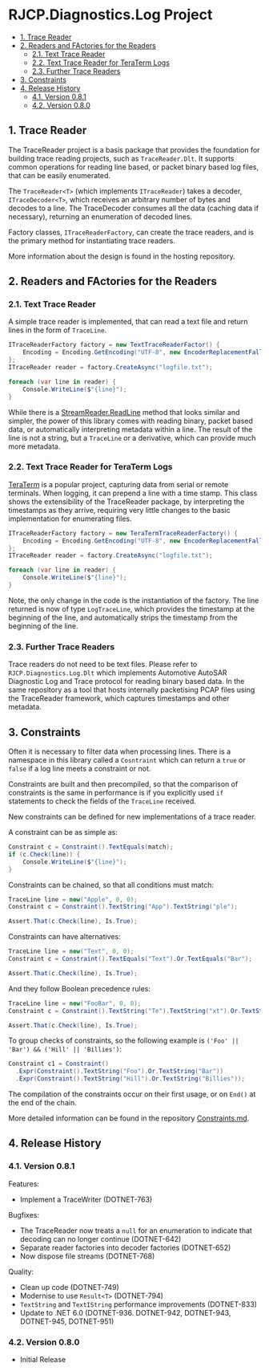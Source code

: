 # RJCP.Diagnostics.Log Project <!-- omit in toc -->

- [1. Trace Reader](#1-trace-reader)
- [2. Readers and FActories for the Readers](#2-readers-and-factories-for-the-readers)
  - [2.1. Text Trace Reader](#21-text-trace-reader)
  - [2.2. Text Trace Reader for TeraTerm Logs](#22-text-trace-reader-for-teraterm-logs)
  - [2.3. Further Trace Readers](#23-further-trace-readers)
- [3. Constraints](#3-constraints)
- [4. Release History](#4-release-history)
  - [4.1. Version 0.8.1](#41-version-081)
  - [4.2. Version 0.8.0](#42-version-080)

## 1. Trace Reader

The TraceReader project is a basis package that provides the foundation for
building trace reading projects, such as `TraceReader.Dlt`. It supports common
operations for reading line based, or packet binary based log files, that can be
easily enumerated.

The `TraceReader<T>` (which implements `ITraceReader`) takes a decoder,
`ITraceDecoder<T>`, which receives an arbitrary number of bytes and decodes to a
line. The TraceDecoder consumes all the data (caching data if necessary),
returning an enumeration of decoded lines.

Factory classes, `ITraceReaderFactory`, can create the trace readers, and is the
primary method for instantiating trace readers.

More information about the design is found in the hosting repository.

## 2. Readers and FActories for the Readers

### 2.1. Text Trace Reader

A simple trace reader is implemented, that can read a text file and return lines
in the form of `TraceLine`.

```csharp
ITraceReaderFactory factory = new TextTraceReaderFactor() {
    Encoding = Encoding.GetEncoding("UTF-8", new EncoderReplacementFallback("."), new DecoderReplacementFallback("."))
};
ITraceReader reader = factory.CreateAsync("logfile.txt");

foreach (var line in reader) {
    Console.WriteLine($"{line}");
}
```

While there is a
[StreamReader.ReadLine](https://learn.microsoft.com/en-us/dotnet/api/system.io.streamreader.readline)
method that looks similar and simpler, the power of this library comes with
reading binary, packet based data, or automatically interpreting metadata within
a line. The result of the line is not a string, but a `TraceLine` or a
derivative, which can provide much more metadata.

### 2.2. Text Trace Reader for TeraTerm Logs

[TeraTerm](https://github.com/TeraTermProject/teraterm/releases) is a popular
project, capturing data from serial or remote terminals. When logging, it can
prepend a line with a time stamp. This class shows the extensibility of the
TraceReader package, by interpreting the timestamps as they arrive, requiring
very little changes to the basic implementation for enumerating files.

```csharp
ITraceReaderFactory factory = new TeraTermTraceReaderFactory() {
    Encoding = Encoding.GetEncoding("UTF-8", new EncoderReplacementFallback("."), new DecoderReplacementFallback("."))
};
ITraceReader reader = factory.CreateAsync("logfile.txt");

foreach (var line in reader) {
    Console.WriteLine($"{line}");
}
```

Note, the only change in the code is the instantiation of the factory. The line
returned is now of type `LogTraceLine`, which provides the timestamp at the
beginning of the line, and automatically strips the timestamp from the beginning
of the line.

### 2.3. Further Trace Readers

Trace readers do not need to be text files. Please refer to
`RJCP.Diagnostics.Log.Dlt` which implements Automotive AutoSAR Diagnostic Log
and Trace protocol for reading binary based data. In the same repository as a
tool that hosts internally packetising PCAP files using the TraceReader
framework, which captures timestamps and other metadata.

## 3. Constraints

Often it is necessary to filter data when processing lines. There is a namespace
in this library called a `Cosntraint` which can return a `true` or `false` if a
log line meets a constraint or not.

Constraints are built and then precompiled, so that the comparison of
constraints is the same in performance is if you explicitly used `if` statements
to check the fields of the `TraceLine` received.

New constraints can be defined for new implementations of a trace reader.

A constraint can be as simple as:

```csharp
Constraint c = Constraint().TextEquals(match);
if (c.Check(line)) {
    Console.WriteLine($"{line}");
}
```

Constraints can be chained, so that all conditions must match:

```csharp
TraceLine line = new("Apple", 0, 0);
Constraint c = Constraint().TextString("App").TextString("ple");

Assert.That(c.Check(line), Is.True);
```

Constraints can have alternatives:

```csharp
TraceLine line = new("Text", 0, 0);
Constraint c = Constraint().TextEquals("Text").Or.TextEquals("Bar");

Assert.That(c.Check(line), Is.True);
```

And they follow Boolean precedence rules:

```csharp
TraceLine line = new("FooBar", 0, 0);
Constraint c = Constraint().TextString("Te").TextString("xt").Or.TextString("Foo").TextString("Bar");

Assert.That(c.Check(line), Is.True);
```

To group checks of constraints, so the following example is `('Foo' || 'Bar') &&
('Hill' || 'Billies')`:

```csharp
Constraint c1 = Constraint()
  .Expr(Constraint().TextString("Foo").Or.TextString("Bar"))
  .Expr(Constraint().TextString("Hill").Or.TextString("Billies"));
```

The compilation of the constraints occur on their first usage, or on `End()` at
the end of the chain.

More detailed information can be found in the repository
[Constraints.md](../docs/Constraints.md).

## 4. Release History

### 4.1. Version 0.8.1

Features:

- Implement a TraceWriter (DOTNET-763)

Bugfixes:

- The TraceReader now treats a `null` for an enumeration to indicate that
  decoding can no longer continue (DOTNET-642)
- Separate reader factories into decoder factories (DOTNET-652)
- Now dispose file streams (DOTNET-768)

Quality:

- Clean up code (DOTNET-749)
- Modernise to use `Result<T>` (DOTNET-794)
- `TextString` and `TextIString` performance improvements (DOTNET-833)
- Update to .NET 6.0 (DOTNET-936. DOTNET-942, DOTNET-943, DOTNET-945,
  DOTNET-951)

### 4.2. Version 0.8.0

- Initial Release
